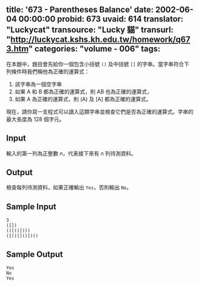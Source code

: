 title: '673 - Parentheses Balance'
date: 2002-06-04 00:00:00
probid: 673
uvaid: 614
translator: "Luckycat"
transource: "Lucky 貓"
transurl: "http://luckycat.kshs.kh.edu.tw/homework/q673.htm"
categories: "volume - 006"
tags:
---

在本題中，題目會先給你一個包含小括號 `()` 及中括號 `[]` 的字串。當字串符合下列條件時我們稱他為正確的運算式：

1. 該字串為一個空字串
2. 如果 A 和 B 都為正確的運算式，則 AB 也為正確的運算式，
3. 如果 A 為正確的運算式，則 (A) 及 [A] 都為正確的運算式。

現在，請你寫一支程式可以讀入這類字串並檢查它們是否為正確的運算式。字串的最大長度為 128 個字元。

## Input ##

輸入的第一列為正整數 n，代表接下來有 n 列待測資料。

## Output ##

檢查每列待測資料，如果正確輸出 `Yes`，否則輸出 `No`。

## Sample Input ##

	3
	([])
	(([()])))
	([()[]()])()

## Sample Output ##

	Yes
	No
	Yes